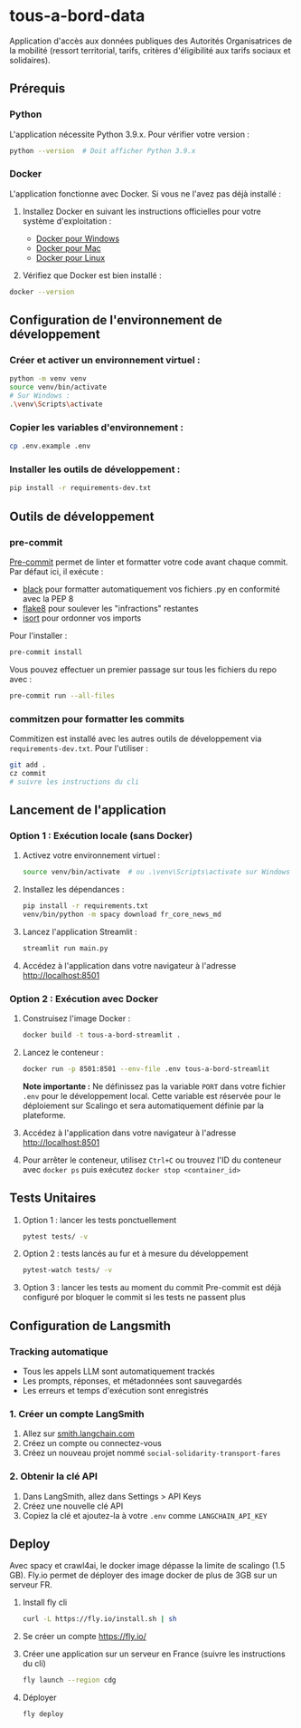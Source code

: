 # tous-a-bord-data

Application d'accès aux données publiques des Autorités Organisatrices de la mobilité (ressort territorial, tarifs, critères d'éligibilité aux tarifs sociaux et solidaires).

## Prérequis

### Python

L'application nécessite Python 3.9.x. Pour vérifier votre version :

```bash
python --version  # Doit afficher Python 3.9.x
```


### Docker

L'application fonctionne avec Docker. Si vous ne l'avez pas déjà installé :

1. Installez Docker en suivant les instructions officielles pour votre système d'exploitation :

   - [Docker pour Windows](https://docs.docker.com/desktop/install/windows-install/)
   - [Docker pour Mac](https://docs.docker.com/desktop/install/mac-install/)
   - [Docker pour Linux](https://docs.docker.com/engine/install/)

2. Vérifiez que Docker est bien installé :

```bash
docker --version
```

## Configuration de l'environnement de développement

### Créer et activer un environnement virtuel :

```bash
python -m venv venv
source venv/bin/activate
# Sur Windows :
.\venv\Scripts\activate
```

### Copier les variables d'environnement :

```bash
cp .env.example .env
```

### Installer les outils de développement :

```bash
pip install -r requirements-dev.txt
```


## Outils de développement

### pre-commit

[Pre-commit](https://pre-commit.com/) permet de linter et formatter votre code avant chaque commit. Par défaut ici, il exécute :

- [black](https://github.com/psf/black) pour formatter automatiquement vos fichiers .py en conformité avec la PEP 8
- [flake8](https://github.com/pycqa/flake8) pour soulever les "infractions" restantes
- [isort](https://github.com/pycqa/isort) pour ordonner vos imports

Pour l'installer :

```bash
pre-commit install
```

Vous pouvez effectuer un premier passage sur tous les fichiers du repo avec :

```bash
pre-commit run --all-files
```

### commitzen pour formatter les commits

Commitizen est installé avec les autres outils de développement via `requirements-dev.txt`. Pour l'utiliser :

```bash
git add .
cz commit
# suivre les instructions du cli
```

## Lancement de l'application

### Option 1 : Exécution locale (sans Docker)

1. Activez votre environnement virtuel :
   ```bash
   source venv/bin/activate  # ou .\venv\Scripts\activate sur Windows
   ```

2. Installez les dépendances :
   ```bash
   pip install -r requirements.txt
   venv/bin/python -m spacy download fr_core_news_md
   ```

3. Lancez l'application Streamlit :
   ```bash
   streamlit run main.py
   ```

4. Accédez à l'application dans votre navigateur à l'adresse [http://localhost:8501](http://localhost:8501)

### Option 2 : Exécution avec Docker

1. Construisez l'image Docker :
   ```bash
   docker build -t tous-a-bord-streamlit .
   ```

2. Lancez le conteneur :
   ```bash
   docker run -p 8501:8501 --env-file .env tous-a-bord-streamlit
   ```

   **Note importante :** Ne définissez pas la variable `PORT` dans votre fichier `.env` pour le développement local. Cette variable est réservée pour le déploiement sur Scalingo et sera automatiquement définie par la plateforme.

3. Accédez à l'application dans votre navigateur à l'adresse [http://localhost:8501](http://localhost:8501)

4. Pour arrêter le conteneur, utilisez `Ctrl+C` ou trouvez l'ID du conteneur avec `docker ps` puis exécutez `docker stop <container_id>`

## Tests Unitaires

1. Option 1 : lancer les tests ponctuellement
   ```bash
   pytest tests/ -v
   ```

2. Option 2 : tests lancés au fur et à mesure du développement
   ```bash
   pytest-watch tests/ -v
   ```

3. Option 3 : lancer les tests au moment du commit
   Pre-commit est déjà configuré por bloquer le commit si les
   tests ne passent plus

## Configuration de Langsmith

### Tracking automatique
- Tous les appels LLM sont automatiquement trackés
- Les prompts, réponses, et métadonnées sont sauvegardés
- Les erreurs et temps d'exécution sont enregistrés

### 1. Créer un compte LangSmith

1. Allez sur [smith.langchain.com](https://smith.langchain.com)
2. Créez un compte ou connectez-vous
3. Créez un nouveau projet nommé `social-solidarity-transport-fares`

### 2. Obtenir la clé API

1. Dans LangSmith, allez dans Settings > API Keys
2. Créez une nouvelle clé API
3. Copiez la clé et ajoutez-la à votre `.env` comme `LANGCHAIN_API_KEY`

## Deploy
Avec spacy et crawl4ai, le docker image dépasse la limite de scalingo (1.5 GB).
Fly.io permet de déployer des image docker de plus de 3GB sur un serveur FR.

1. Install fly cli
   ```bash
   curl -L https://fly.io/install.sh | sh
   ```

2. Se créer un compte https://fly.io/

3. Créer une application sur un serveur en France (suivre les instructions du cli)
   ```bash
   fly launch --region cdg
   ```

4. Déployer
   ```bash
   fly deploy
   ```
